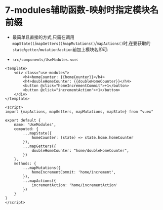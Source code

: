 # 7-modules辅助函数-映射时指定模块名前缀

- 最简单且直接的方式,只需在调用`mapState()`/`mapGetters()`/`mapMutations()`/`mapActions()`时,在要获取的`state`/`getter`/`mutation`/`action`前加上模块名即可:

- `src/components/UseModules.vue`:

```vue
<template>
    <div class="use-modules">
        <h4>homeCounter: {{homeCounter}}</h4>
        <h4>doubleHomeCounter: {{doubleHomeCounter}}</h4>
        <button @click="homeIncrementCommit">+1</button>
        <button @click="incrementAction">+1</button>
    </div>
</template>

<script>
import {mapActions, mapGetters, mapMutations, mapState} from "vuex"

export default {
    name: 'UseModules',
    computed: {
        ...mapState({
            homeCounter: (state) => state.home.homeCounter
        }),
        ...mapGetters({
            doubleHomeCounter: "home/doubleHomeCounter",
        })
    },
    methods: {
        ...mapMutations({
            homeIncrementCommit: 'home/increment',
        }),
        ...mapActions({
            incrementAction: 'home/incrementAction'
        })
    }
}
</script>
```